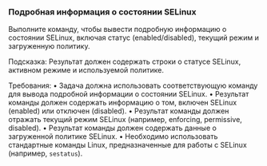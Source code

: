 
### Подробная информация о состоянии SELinux

Выполните команду, чтобы вывести подробную информацию о состоянии SELinux, включая статус (enabled/disabled), текущий режим и загруженную политику.

Подсказка: Результат должен содержать строки о статусе SELinux, активном режиме и используемой политике.

Требования:
•	Задача должна использовать соответствующую команду для вывода подробной информации о состоянии SELinux.
•	Результат команды должен содержать информацию о том, включен SELinux (enabled) или отключен (disabled).
•	Результат команды должен отражать текущий режим SELinux (например, enforcing, permissive, disabled).
•	Результат команды должен содержать данные о загруженной политике SELinux.
•	Необходимо использовать стандартные команды Linux, предназначенные для работы с SELinux (например, `sestatus`).